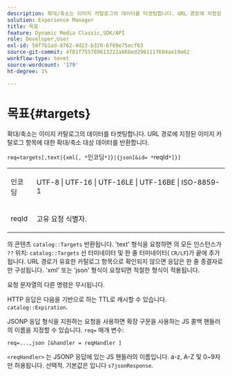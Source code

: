 ```yaml
---
description: 확대/축소는 이미지 카탈로그의 데이터를 타겟팅합니다. URL 경로에 지정된 이미지 카탈로그 항목에 대한 확대/축소 대상 데이터를 반환합니다.
solution: Experience Manager
title: 목표
feature: Dynamic Media Classic,SDK/API
role: Developer,User
exl-id: 58f7b1ad-8762-4d23-b320-6f69e75ecf63
source-git-commit: 4f81f755789613222a66bed2961117604ae19e62
workflow-type: tm+mt
source-wordcount: '179'
ht-degree: 1%

---
```


# 목표{#targets}

확대/축소는 이미지 카탈로그의 데이터를 타겟팅합니다. URL 경로에 지정된 이미지 카탈로그 항목에 대한 확대/축소 대상 데이터를 반환합니다.

`req=targets[,text|{xml[, *`인코딩`*]}|{json[&id= *`reqId`*]}]`

<table id="simpletable_D64E706258FD4A9C9C8026D97B472FCC"> 
 <tr class="strow"> 
  <td class="stentry"> <p><span class="codeph"><span class="varname"> 인코딩</span> </span> </p> </td> 
  <td class="stentry"> <p><span class="codeph"> UTF-8 | UTF-16 | UTF-16LE | UTF-16BE | ISO-8859-1</span> </p></td> 
 </tr> 
 <tr class="strow"> 
  <td class="stentry"> <p><span class="codeph"><span class="varname"> reqId</span></span> </p></td> 
  <td class="stentry"> <p>고유 요청 식별자. </p></td> 
 </tr> 
</table>

의 콘텐츠 `catalog::Targets` 반환됩니다. &#39;text&#39; 형식을 요청하면 의 모든 인스턴스가 `??` 위치: `catalog::Targets` 선 터미네이터 및 한 줄 터미네이터( `CR/LF`)가 끝에 추가됩니다. URL 경로가 유효한 카탈로그 항목으로 확인되지 않으면 응답은 한 줄 종결자로만 구성됩니다. &#39;xml&#39; 또는 &#39;json&#39; 형식이 요청되면 적절한 형식이 적용됩니다.

요청 문자열의 다른 명령은 무시됩니다.

HTTP 응답은 다음을 기반으로 하는 TTL로 캐시할 수 있습니다. `catalog::Expiration`.

JSONP 응답 형식을 지원하는 요청을 사용하면 확장 구문을 사용하는 JS 콜백 핸들러의 이름을 지정할 수 있습니다. `req=` 매개 변수:

`req=...,json [&handler = reqHandler ]`

`<reqHandler>` 는 JSONP 응답에 있는 JS 핸들러의 이름입니다. a-z, A-Z 및 0~9자만 허용됩니다. 선택적. 기본값은 입니다 `s7jsonResponse`.
